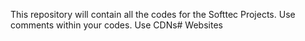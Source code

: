 This repository will contain all the codes for the Softtec Projects.
Use comments within your codes.
Use CDNs# Websites
